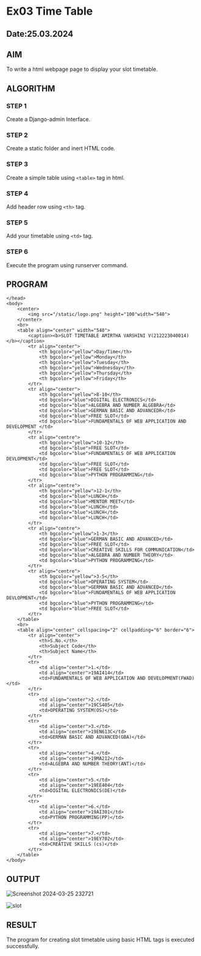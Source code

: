# Ex03 Time Table
## Date:25.03.2024

## AIM
To write a html webpage page to display your slot timetable.

## ALGORITHM
### STEP 1
Create a Django-admin Interface.

### STEP 2
Create a static folder and inert HTML code.

### STEP 3
Create a simple table using ```<table>``` tag in html.

### STEP 4
Add header row using ```<th>``` tag.

### STEP 5
Add your timetable using ```<td>``` tag.

### STEP 6
Execute the program using runserver command.

## PROGRAM

<html>
    <head>

    </head>
    <body>
        <center>
            <img src="/static/logo.png" height="100"width="540">
        </center>
        <br>
        <table align="center" width="540">
            <caption><b>SLOT TIMETABLE AMIRTHA VARSHINI V(212223040014)</b></caption>
            <tr align="center">
                <th bgcolor="yellow">Day/Time</th>
                <th bgcolor="yellow">Monday</th>
                <th bgcolor="yellow">Tuesday</th>
                <th bgcolor="yellow">Wednesday</th>
                <th bgcolor="yellow">Thursday</th>
                <th bgcolor="yellow">Friday</th>
            </tr>
            <tr align="center">
                <th bgcolor="yellow">8-10</th>
                <td bgcolor="blue">DIGITAL ELECTRONICS</td>
                <td bgcolor="blue">ALGEBRA AND NUMBER ALGEBRA</td>
                <td bgcolor="blue">GERMAN BASIC AND ADVANCEDR</td>
                <td bgcolor="blue">FREE SLOT</td>
                <td bgcolor="blue">FUNDAMENTALS OF WEB APPLICATION AND DEVELOPMENT </td>
            </tr>
            <tr align="centre">
                <th bgcolor="yellow">10-12</th>
                <td bgcolor="blue">FREE SLOT</td>
                <td bgcolor="blue">FUNDAMENTALS OF WEB APPLICATION DEVLOPMENT</td>
                <td bgcolor="blue">FREE SLOT</td>
                <td bgcolor="blue">FREE SLOT</td>
                <td bgcolor="blue">PYTHON PROGRAMMING</td>
            </tr>
            <tr align="centre">
                <th bgcolor="yellow">12-1</th>
                <td bgcolor="blue">LUNCH</td>
                <td bgcolor="blue">MENTOR MEET</td>
                <td bgcolor="blue">LUNCH</td>
                <td bgcolor="blue">LUNCH</td>
                <td bgcolor="blue">LUNCH</td>
            </tr>
            <tr align="centre">
                <th bgcolor="yellow">1-3</th>
                <td bgcolor="blue">GERMAN BASIC AND ADVANCED</td>
                <td bgcolor="blue">FREE SLOT</td>
                <td bgcolor="blue">CREATIVE SKILLS FOR COMMUNICATION</td>
                <td bgcolor="blue">ALGEBRA AND NUMBER THEORY</td>
                <td bgcolor="blue">PYTHON PROGRAMMING</td>
            </tr>
            <tr align="centre">
                <th bgcolor="yellow">3-5</th>
                <td bgcolor="blue">OPERATING SYSTEM</td>
                <td bgcolor="blue">GERMAN BASIC AND ADVANCED</td>
                <td bgcolor="blue">FUNDAMENTALS OF WEB APPLICATION DEVLOPMENT</td>
                <td bgcolor="blue">PYTHON PROGRAMMING</td>
                <td bgcolor="blue">FREE SLOT</td>
            </tr>
        </table>
        <br>
        <table align="center" cellspacing="2" cellpadding="6" border="6">
            <tr align="center">
                <th>S.No.</th>
                <th>Subject Code</th>
                <th>Subject Name</th>
            </tr> 
            <tr>
                <td align="center">1.</td>
                <td align="center">19AI414</td>
                <td>FUNDAMENTALS OF WEB APPLICATION AND DEVELOPMENT(FWAD)</td>
            </tr>
            <tr>
                <td align="center">2.</td>
                <td align="center">19CS405</td>
                <td>OPERATING SYSTEM(OS)</td>
            </tr>
            <tr>
                <td align="center">3.</td>
                <td align="center">19EN613C</td>
                <td>GERMAN BASIC AND ADVANCED(GBA)</td>
            </tr>
            <tr>
                <td align="center">4.</td>
                <td align="center">19MA212</td>
                <td>ALGEBRA AND NUMBER THEORY(ANT)</td>
            </tr>
            <tr>
                <td align="center">5.</td>
                <td align="center">19EE404</td>
                <td>DIGITAL ELECTRONICS(DE)</td>
            </tr>
            <tr>
                <td align="center">6.</td>
                <td align="center">19AI301</td>
                <td>PYTHON PROGRAMMING(PP)</td>
            </tr>
            <tr>
                <td align="center">7.</td>
                <td align="center">19EY702</td>
                <td>CREATIVE SKILLS (cs)</td>
            </tr>
        </table>
    </body>
</html>


## OUTPUT
![Screenshot 2024-03-25 232721](https://github.com/amirthaviswanathan05/slot/assets/149035397/3a792fbf-5f54-4e76-9fb5-1f9e2d87e49f)

![slot](https://github.com/amirthaviswanathan05/slot/assets/149035397/e0467073-d2ff-43cb-82b7-964dff1d6b2e)





## RESULT
The program for creating slot timetable using basic HTML tags is executed successfully.
